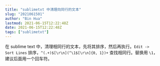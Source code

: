 ```yaml
---
title: "sublimetxt 中清理向同行的文本"
slug: "2021061501"
author: "Bin Hua"
lastmod: 2021-06-15T12:22:48Z
date: 2021-06-15T12:22:48Z
tags: ["sublimetxt"]
---
```


在 sublime text 中，清理相同行的文本，先将其排序，然后再执行。`Edit -> Sort Lines` 排序，`^(.+)$[\r\n](^\1$[\r\n]{0, 1})+` 查找相同行。替换用 `\1`，建议后面用一个回车符。
